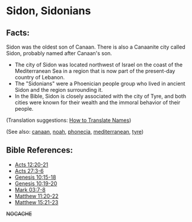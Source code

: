 # Sidon, Sidonians #

## Facts: ##

Sidon was the oldest son of Canaan. There is also a Canaanite city called Sidon, probably named after Canaan's son.
 
 * The city of Sidon was located northwest of Israel on the coast of the Mediterranean Sea in a region that is now part of the present-day country of Lebanon.
 * The "Sidonians" were a Phoenician people group who lived in ancient Sidon and the region surrounding it.
 * In the Bible, Sidon is closely associated with the city of Tyre, and both cities were known for their wealth and the immoral behavior of their people.

(Translation suggestions: [How to Translate Names](https://git.door43.org/Door43/en-ta-translate-vol1/src/master/content/translate_names.md))

(See also: [canaan](../other/canaan.md), [noah](../other/noah.md), [phonecia](../other/phonecia.md), [mediterranean](../other/mediterranean.md),  [tyre](../other/tyre.md))

## Bible References: ##

* [Acts 12:20-21](https://door43.org/en/bible/notes/act/12/20)
* [Acts 27:3-6](https://door43.org/en/bible/notes/act/27/03)
* [Genesis 10:15-18](https://door43.org/en/bible/notes/gen/10/15)
* [Genesis 10:19-20](https://door43.org/en/bible/notes/gen/10/19)
* [Mark 03:7-8](https://door43.org/en/bible/notes/mrk/03/07)
* [Matthew 11:20-22](https://door43.org/en/bible/notes/mat/11/20)
* [Matthew 15:21-23](https://door43.org/en/bible/notes/mat/15/21)

~~NOCACHE~~